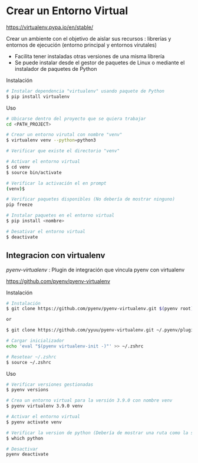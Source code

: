 # Crear un Entorno Virtual

https://virtualenv.pypa.io/en/stable/

Crear un ambiente con el objetivo de aislar sus recursos : librerías y entornos de ejecución (entorno principal y entornos virutales)

* Facilita tener instaladas otras versiones de una misma librería
* Se puede instalar desde el gestor de paquetes de Linux o mediante el instalador de paquetes de Python

Instalación

```bash
# Instalar dependencia "virtualenv" usando paquete de Python
$ pip install virtualenv
```

Uso

```bash
# Ubicarse dentro del proyecto que se quiera trabajar
cd <PATH_PROJECT>

# Crear un entorno virutal con nombre "venv"
$ virtualenv venv --python=python3

# Verificar que existe el directorio "venv"

# Activar el entorno virtual
$ cd venv
$ source bin/activate

# Verificar la activación el en prompt
(venv)$

# Verificar paquetes disponibles (No debería de mostrar ninguno)
pip freeze

# Instalar paquetes en el entorno virtual
$ pip install <nombre>

# Desativar el entorno virtual
$ deactivate
```





## Integracion con virtualenv

*pyenv-virtualenv* : Plugin de integración que vincula pyenv con virtualenv

https://github.com/pyenv/pyenv-virtualenv

Instalación

```bash
# Instalación
$ git clone https://github.com/pyenv/pyenv-virtualenv.git $(pyenv root)/plugins/pyenv-virtualenv

or

$ git clone https://github.com/yyuu/pyenv-virtualenv.git ~/.pyenv/plugins/pyenv-virtualenv

# Cargar inicializador
echo 'eval "$(pyenv virtualenv-init -)"' >> ~/.zshrc

# Resetear ~/.zshrc
$ source ~/.zshrc
```

Uso

```bash
# Verificar versiones gestionadas
$ pyenv versions

# Crea un entorno virtual para la versión 3.9.0 con nombre venv
$ pyenv virtualenv 3.9.0 venv

# Activar el entorno virtual
$ pyenv activate venv

# Verificar la version de python (Debería de mostrar una ruta como la siguiente : /home/staff/jmoreira/.pyenv/shims/python)
$ which python

# Desactivar
pyenv deactivate
```
